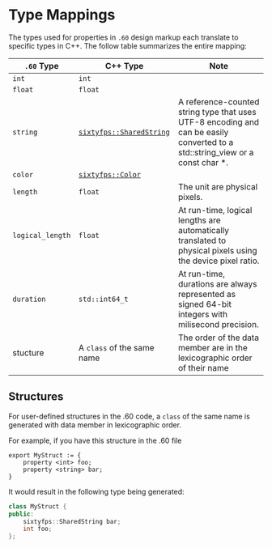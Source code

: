 # Type Mappings

The types used for properties in `.60` design markup each translate to specific types in C++.
The follow table summarizes the entire mapping:

| `.60` Type | C++ Type | Note |
| --- | --- | --- |
| `int` | `int` | |
| `float` | `float` | |
| `string` | [`sixtyfps::SharedString`](api/structsixtyfps_1_1_shared_string.html) | A reference-counted string type that uses UTF-8 encoding and can be easily converted to a std::string_view or a const char *. |
| `color` | [`sixtyfps::Color`](api/classsixtyfps_1_1_color.html) | |
| `length` | `float` | The unit are physical pixels. |
| `logical_length` | `float` | At run-time, logical lengths are automatically translated to physical pixels using the device pixel ratio. |
| `duration` | `std::int64_t` | At run-time, durations are always represented as signed 64-bit integers with milisecond precision. |
| stucture | A `class` of the same name | The order of the data member are in the lexicographic order of their name |

## Structures

For user-defined structures in the .60 code, a `class` of the same name is generated with data member
in lexicographic order.

For example, if you have this structure in the .60 file

```60
export MyStruct := {
    property <int> foo;
    property <string> bar;
}
```

It would result in the following type being generated:

```cpp
class MyStruct {
public:
    sixtyfps::SharedString bar;
    int foo;
};
```
